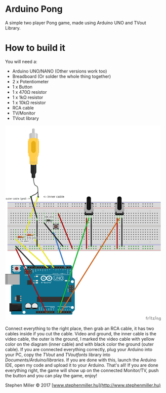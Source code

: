 # Arduino Pong

A simple two player Pong game, made using Arduino UNO and TVout Library.

# How to build it
You will need a:
- Arduino UNO/NANO (Other versions work too)
- Breadboard (Or solder the whole thing together)
- 2 x Potentiometer
- 1 x Button
- 1 x 470Ω resistor
- 1 x 1kΩ resistor
- 1 x 10kΩ resistor
- RCA cable
- TV/Monitor
- TVout library

![Circuit Diagram](https://raw.githubusercontent.com/stephenmiller04/ArduinoPong/master/circuit_diagram.png)

Connect everything to the right place, then grab an RCA cable, it has two cables inside if you cut the cable. Video and ground, the inner cable is the video cable, the outer is the ground, I marked the video cable with yellow color on the diagram (inner cable) and with black color the ground (outer cable). If you are connected everything correctly, plug your Arduino into your PC, copy the *TVout* and *TVoutfonts* library  into *Documents/Arduino/libraries*. If you are done with this, launch the Arduino IDE, open my code and upload it to your Arduino. That's all!
If you are done everything right, the game will show up on the connected Monitor/TV, push the button and you can play the game, enjoy!

Stephen Miller © 2017
[www.stephenmiller.hu](http://www.stephenmiller.hu)